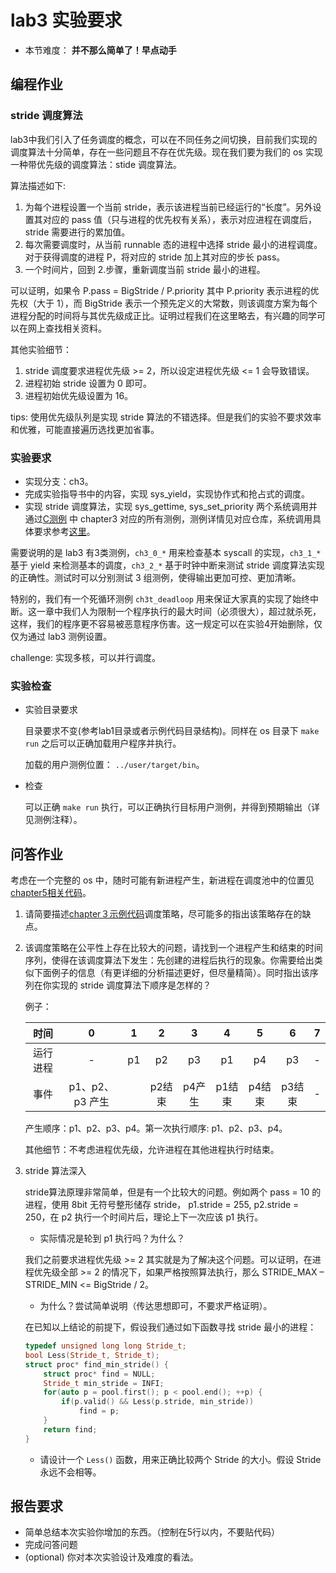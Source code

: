 # lab3 实验要求

- 本节难度： **并不那么简单了！早点动手** 

## 编程作业

### stride 调度算法

lab3中我们引入了任务调度的概念，可以在不同任务之间切换，目前我们实现的调度算法十分简单，存在一些问题且不存在优先级。现在我们要为我们的 os 实现一种带优先级的调度算法：stide 调度算法。

算法描述如下:
1. 为每个进程设置一个当前 stride，表示该进程当前已经运行的“长度”。另外设置其对应的 pass 值（只与进程的优先权有关系），表示对应进程在调度后，stride 需要进行的累加值。
1. 每次需要调度时，从当前 runnable 态的进程中选择 stride 最小的进程调度。对于获得调度的进程 P，将对应的 stride 加上其对应的步长 pass。
1. 一个时间片，回到 2.步骤，重新调度当前 stride 最小的进程。

可以证明，如果令 P.pass = BigStride / P.priority 其中 P.priority 表示进程的优先权（大于 1），而 BigStride 表示一个预先定义的大常数，则该调度方案为每个进程分配的时间将与其优先级成正比。证明过程我们在这里略去，有兴趣的同学可以在网上查找相关资料。

其他实验细节：
1. stride 调度要求进程优先级 >= 2，所以设定进程优先级 <= 1 会导致错误。
1. 进程初始 stride 设置为 0 即可。
1. 进程初始优先级设置为 16。

tips: 使用优先级队列是实现 stride 算法的不错选择。但是我们的实验不要求效率和优雅，可能直接遍历选找更加省事。

### 实验要求

- 实现分支：ch3。
- 完成实验指导书中的内容，实现 sys_yield，实现协作式和抢占式的调度。
- 实现 stride 调度算法，实现 sys_gettime, sys_set_priority 两个系统调用并通过[C测例](https://github.com/DeathWish5/riscvos-c-tests) 中 chapter3 对应的所有测例，测例详情见对应仓库，系统调用具体要求参考[这里](https://github.com/DeathWish5/riscvos-c-tests/blob/main/guide.md#lab3)。

需要说明的是 lab3 有3类测例，`ch3_0_*` 用来检查基本 syscall 的实现，`ch3_1_*` 基于 yield 来检测基本的调度，`ch3_2_*` 基于时钟中断来测试 stride 调度算法实现的正确性。测试时可以分别测试 3 组测例，使得输出更加可控、更加清晰。

特别的，我们有一个死循环测例 `ch3t_deadloop` 用来保证大家真的实现了始终中断。这一章中我们人为限制一个程序执行的最大时间（必须很大），超过就杀死，这样，我们的程序更不容易被恶意程序伤害。这一规定可以在实验4开始删除，仅仅为通过 lab3 测例设置。

challenge: 实现多核，可以并行调度。

### 实验检查

- 实验目录要求

    目录要求不变(参考lab1目录或者示例代码目录结构)。同样在 os 目录下 `make run` 之后可以正确加载用户程序并执行。

    加载的用户测例位置： `../user/target/bin`。

- 检查

    可以正确 `make run` 执行，可以正确执行目标用户测例，并得到预期输出（详见测例注释）。

## 问答作业

考虑在一个完整的 os 中，随时可能有新进程产生，新进程在调度池中的位置见[chapter5相关代码](https://github.com/DeathWish5/ucore-Tutorial/blob/ch5/kernel/proc.c#L90-L98)。

1. 请简要描述[chapter３示例代码](https://github.com/DeathWish5/ucore-Tutorial/blob/ch3/kernel/proc.c#L60-L74)调度策略，尽可能多的指出该策略存在的缺点。

2. 该调度策略在公平性上存在比较大的问题，请找到一个进程产生和结束的时间序列，使得在该调度算法下发生：先创建的进程后执行的现象。你需要给出类似下面例子的信息（有更详细的分析描述更好，但尽量精简）。同时指出该序列在你实现的 stride 调度算法下顺序是怎样的？

   例子：

   |   时间   |        0        |  1   |   2    |   3    |   4    |   5    |   6    |  7   |
   | :------: | :-------------: | :--: | :----: | :----: | :----: | :----: | :----: | :--: |
   | 运行进程 |        -        |  p1  |   p2   |   p3   |   p1   |   p4   |   p3   |  -   |
   |   事件   | p1、p2、p3 产生 |      | p2结束 | p4产生 | p1结束 | p4结束 | p3结束 |  -   |

   产生顺序：p1、p2、p3、p4。第一次执行顺序: p1、p2、p3、p4。

   其他细节：不考虑进程优先级，允许进程在其他进程执行时结束。

3. stride 算法深入

    stride算法原理非常简单，但是有一个比较大的问题。例如两个 pass = 10 的进程，使用 8bit 无符号整形储存 stride， p1.stride = 255, p2.stride = 250，在 p2 执行一个时间片后，理论上下一次应该 p1 执行。

    - 实际情况是轮到 p1 执行吗？为什么？

    我们之前要求进程优先级 >= 2 其实就是为了解决这个问题。可以证明，在进程优先级全部 >= 2 的情况下，如果严格按照算法执行，那么 STRIDE_MAX – STRIDE_MIN <= BigStride / 2。

    - 为什么？尝试简单说明（传达思想即可，不要求严格证明）。

    在已知以上结论的前提下，假设我们通过如下函数寻找 stride 最小的进程：

    ```c++
    typedef unsigned long long Stride_t;
    bool Less(Stride_t, Stride_t);
    struct proc* find_min_stride() {
        struct proc* find = NULL;
        Stride_t min_stride = INFI;
        for(auto p = pool.first(); p < pool.end(); ++p) {
            if(p.valid() && Less(p.stride, min_stride))
                find = p;
        }
        return find;
    }
    ```
    - 请设计一个 `Less()` 函数，用来正确比较两个 Stride 的大小。假设 Stride 永远不会相等。

## 报告要求

* 简单总结本次实验你增加的东西。（控制在5行以内，不要贴代码）
* 完成问答问题
* (optional) 你对本次实验设计及难度的看法。